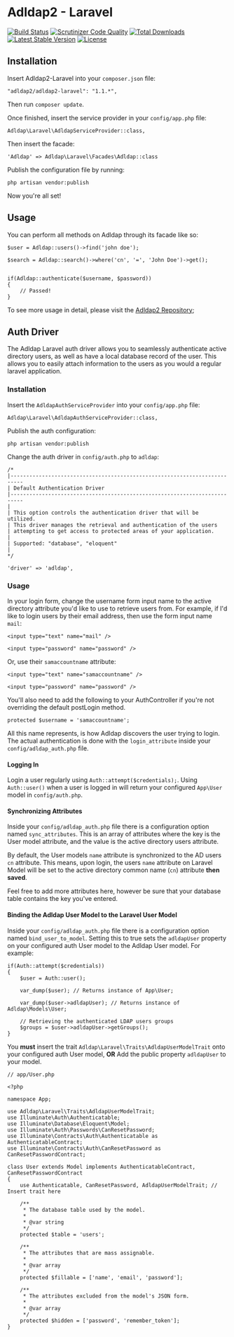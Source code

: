 # Adldap2 - Laravel

[![Build Status](https://img.shields.io/travis/Adldap2/Adldap2-laravel.svg?style=flat-square)](https://travis-ci.org/Adldap2/Adldap2-laravel)
[![Scrutinizer Code Quality](https://img.shields.io/scrutinizer/g/Adldap2/Adldap2-laravel/master.svg?style=flat-square)](https://scrutinizer-ci.com/g/Adldap2/Adldap2-laravel/?branch=master)
[![Total Downloads](https://img.shields.io/packagist/dt/adldap2/adldap2-laravel.svg?style=flat-square)](https://packagist.org/packages/adldap2/adldap2-laravel)
[![Latest Stable Version](https://img.shields.io/packagist/v/adldap2/adldap2-laravel.svg?style=flat-square)](https://packagist.org/packages/adldap2/adldap2-laravel)
[![License](https://img.shields.io/packagist/l/adldap2/adldap2-laravel.svg?style=flat-square)](https://packagist.org/packages/adldap2/adldap2-laravel)

## Installation

Insert Adldap2-Laravel into your `composer.json` file:

    "adldap2/adldap2-laravel": "1.1.*",

Then run `composer update`.

Once finished, insert the service provider in your `config/app.php` file:

    Adldap\Laravel\AdldapServiceProvider::class,
    
Then insert the facade:

    'Adldap' => Adldap\Laravel\Facades\Adldap::class

Publish the configuration file by running:

    php artisan vendor:publish

Now you're all set!

## Usage

You can perform all methods on Adldap through its facade like so:

    $user = Adldap::users()->find('john doe');
    
    $search = Adldap::search()->where('cn', '=', 'John Doe')->get();
    
    
    if(Adldap::authenticate($username, $password))
    {
        // Passed!
    }

To see more usage in detail, please visit the [Adldap2 Repository](http://github.com/Adldap2/Adldap2);


## Auth Driver

The Adldap Laravel auth driver allows you to seamlessly authenticate active directory users,
as well as have a local database record of the user. This allows you to easily attach information
to the users as you would a regular laravel application.

### Installation

Insert the `AdldapAuthServiceProvider` into your `config/app.php` file:

    Adldap\Laravel\AdldapAuthServiceProvider::class,
    
Publish the auth configuration:

    php artisan vendor:publish
    
Change the auth driver in `config/auth.php` to `adldap`:

    /*
    |--------------------------------------------------------------------------
    | Default Authentication Driver
    |--------------------------------------------------------------------------
    |
    | This option controls the authentication driver that will be utilized.
    | This driver manages the retrieval and authentication of the users
    | attempting to get access to protected areas of your application.
    |
    | Supported: "database", "eloquent"
    |
    */

    'driver' => 'adldap',

### Usage

In your login form, change the username form input name to the active directory attribute you'd like to
use to retrieve users from. For example, if I'd like to login users by their email address, then use the
form input name `mail`:

    <input type="text" name="mail" />
    
    <input type="password" name="password" />

Or, use their `samaccountname` attribute:

    <input type="text" name="samaccountname" />
    
    <input type="password" name="password" />
    
You'll also need to add the following to your AuthController if you're not overriding the default postLogin method.

	protected $username = 'samaccountname';
    
All this name represents, is how Adldap discovers the user trying to login. The actual authentication is done
with the `login_attribute` inside your `config/adldap_auth.php` file.

#### Logging In

Login a user regularly using `Auth::attempt($credentials);`. Using `Auth::user()` when a user is logged in
will return your configured `App\User` model in `config/auth.php`.

#### Synchronizing Attributes

Inside your `config/adldap_auth.php` file there is a configuration option named `sync_attributes`. This is an array
of attributes where the key is the User model attribute, and the value is the active directory users attribute.

By default, the User models `name` attribute is synchronized to the AD users `cn` attribute. This means, upon login,
the users `name` attribute on Laravel Model will be set to the active directory common name (`cn`) attribute **then saved**.

Feel free to add more
attributes here, however be sure that your database table contains the key you've entered.

#### Binding the Adldap User Model to the Laravel User Model

Inside your `config/adldap_auth.php` file there is a configuration option named `bind_user_to_model`. Setting this to
true sets the `adldapUser` property on your configured auth User model to the Adldap User model. For example:
    
    if(Auth::attempt($credentials))
    {
        $user = Auth::user();
        
        var_dump($user); // Returns instance of App\User;
        
        var_dump($user->adldapUser); // Returns instance of Adldap\Models\User;
        
        // Retrieving the authenticated LDAP users groups
        $groups = $user->adldapUser->getGroups();
    }
    
You **must** insert the trait `Adldap\Laravel\Traits\AdldapUserModelTrait` onto your configured auth User model, **OR**
Add the public property `adldapUser` to your model.

    // app/User.php
    
    <?php
    
    namespace App;
    
    use Adldap\Laravel\Traits\AdldapUserModelTrait;
    use Illuminate\Auth\Authenticatable;
    use Illuminate\Database\Eloquent\Model;
    use Illuminate\Auth\Passwords\CanResetPassword;
    use Illuminate\Contracts\Auth\Authenticatable as AuthenticatableContract;
    use Illuminate\Contracts\Auth\CanResetPassword as CanResetPasswordContract;
    
    class User extends Model implements AuthenticatableContract, CanResetPasswordContract
    {
        use Authenticatable, CanResetPassword, AdldapUserModelTrait; // Insert trait here
    
        /**
         * The database table used by the model.
         *
         * @var string
         */
        protected $table = 'users';
    
        /**
         * The attributes that are mass assignable.
         *
         * @var array
         */
        protected $fillable = ['name', 'email', 'password'];
    
        /**
         * The attributes excluded from the model's JSON form.
         *
         * @var array
         */
        protected $hidden = ['password', 'remember_token'];
    }
